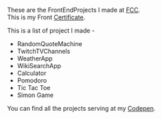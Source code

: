 These are the FrontEndProjects I made at
[FCC](http://freecode.com).  
This is my Front [Certificate](https://www.freecodecamp.com/yasserhussain1110/front-end-certification).

This is a list of project I made -

* RandomQuoteMachine
* TwitchTVChannels
* WeatherApp
* WikiSearchApp
* Calculator
* Pomodoro
* Tic Tac Toe
* Simon Game


You can find all the projects serving at my [Codepen](http://codepen.io/yasserhussain1110/pens/public/).
